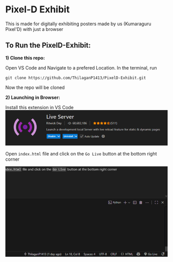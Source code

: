 # Pixel-D Exhibit
This is made for digitally exhibiting posters made by us (Kumaraguru Pixel'D) with just a browser

## To Run the PixelD-Exhibit:
**1) Clone this repo:**

Open VS Code and Navigate to a prefered Location. In the terminal, run
```
git clone https://github.com/ThilaganP1413/PixelD-Exhibit.git
```
Now the repo will be cloned

**2) Launching in Browser:**

Install this extension in VS Code ![Live Sever Extension](Docs/image.png)

Open `index.html` file and click on the `Go Live` button at the bottom right corner

![alt text](Docs/Button.png)